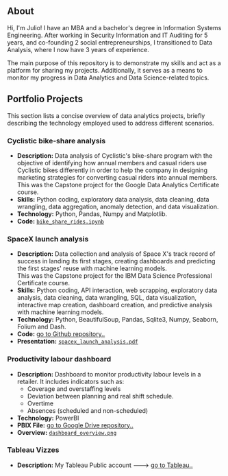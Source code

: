 ## About

Hi, I'm Julio! I have an MBA and a bachelor's degree in Information Systems Engineering. After working in Security Information and IT Auditing for 5 years, and co-founding 2 social entrepreneurships, I transitioned to Data Analysis, where I now have 3 years of experience.

The main purpose of this repository is to demonstrate my skills and act as a platform for sharing my projects. Additionally, it serves as a means to monitor my progress in Data Analytics and Data Science-related topics.


## Portfolio Projects

This section lists a concise overview of data analytics projects, briefly describing the technology employed used to address different scenarios.


### Cyclistic bike-share analysis

- **Description:** Data analysis of Cyclistic's bike-share program with the objective of identifying how annual members and casual riders use Cyclistic bikes differently in order to help the company in designing marketing strategies for converting casual riders into annual members.  
This was the Capstone project for the Google Data Analytics Certificate course.
- **Skills:** Python coding, exploratory data analysis, data cleaning, data wrangling, data aggregation, anomaly detection, and data visualization.
- **Technology:** Python, Pandas, Numpy and Matplotlib.
- **Code:** [`bike_share_rides.ipynb`](https://github.com/julionakama/julionakama.github.io/blob/main/bike_share_rides.ipynb)  


### SpaceX launch analysis

- **Description:** Data collection and analysis of Space X's track record of success in landing its first stages, creating dashboards and predicting the first stages' reuse with machine learning models.  
This was the Capstone project for the IBM Data Science Professional Certificate course.  
- **Skills:** Python coding, API interaction, web scrapping, exploratory data analysis, data cleaning, data wrangling, SQL, data visualization, interactive map creation, dashboard creation, and predictive analysis with machine learning models.  
- **Technology:** Python, BeautifulSoup, Pandas, Sqlite3, Numpy, Seaborn, Folium and Dash.  
- **Code:** [go to Github repository..](https://github.com/julionakama/SpaceX_Launch_Analysis/tree/main)  
- **Presentation:** [`spacex_launch_analysis.pdf`](https://github.com/julionakama/SpaceX_Launch_Analysis/blob/main/Presentation_Winning_Space_Race_with_Data%20Science.pdf)  


### Productivity labour dashboard

- **Description:** Dashboard to monitor productivity labour levels in a retailer. It includes indicators such as: 
  - Coverage and overstaffing levels
  - Deviation between planning and real shift schedule.
  - Overtime
  - Absences (scheduled and non-scheduled)
- **Technology:** PowerBI  
- **PBIX File:** [go to Google Drive repository..](https://drive.google.com/drive/folders/1KOPBHKOdRYBSgvKOPrGJenDA8tXaTPm7?usp=share_link)
- **Overview:** [`dashboard_overview.png`](https://github.com/julionakama/julionakama.github.io/blob/main/PowerBI_dashboard_overview.png)


### Tableau Vizzes

- **Description:** My Tableau Public account ---> [go to Tableau..](https://public.tableau.com/app/profile/julio.nakama)  


